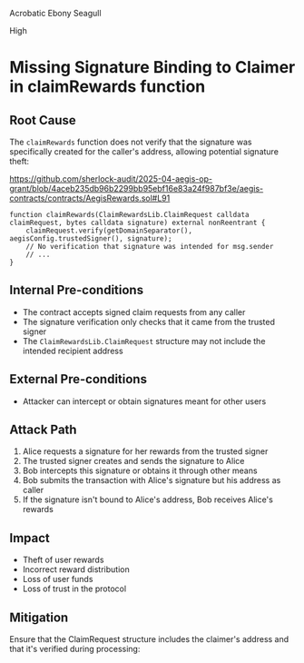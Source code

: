 Acrobatic Ebony Seagull

High

# Missing Signature Binding to Claimer in claimRewards function

## Root Cause

The `claimRewards` function does not verify that the signature was specifically created for the caller's address, allowing potential signature theft:

https://github.com/sherlock-audit/2025-04-aegis-op-grant/blob/4aceb235db96b2299bb95ebf16e83a24f987bf3e/aegis-contracts/contracts/AegisRewards.sol#L91

```solidity
function claimRewards(ClaimRewardsLib.ClaimRequest calldata claimRequest, bytes calldata signature) external nonReentrant {
    claimRequest.verify(getDomainSeparator(), aegisConfig.trustedSigner(), signature);
    // No verification that signature was intended for msg.sender
    // ...
}
```

## Internal Pre-conditions

- The contract accepts signed claim requests from any caller
- The signature verification only checks that it came from the trusted signer
- The `ClaimRewardsLib.ClaimRequest` structure may not include the intended recipient address

## External Pre-conditions

- Attacker can intercept or obtain signatures meant for other users

## Attack Path

1. Alice requests a signature for her rewards from the trusted signer
2. The trusted signer creates and sends the signature to Alice
3. Bob intercepts this signature or obtains it through other means
4. Bob submits the transaction with Alice's signature but his address as caller
5. If the signature isn't bound to Alice's address, Bob receives Alice's rewards

## Impact

- Theft of user rewards
- Incorrect reward distribution
- Loss of user funds
- Loss of trust in the protocol

## Mitigation

Ensure that the ClaimRequest structure includes the claimer's address and that it's verified during processing:
